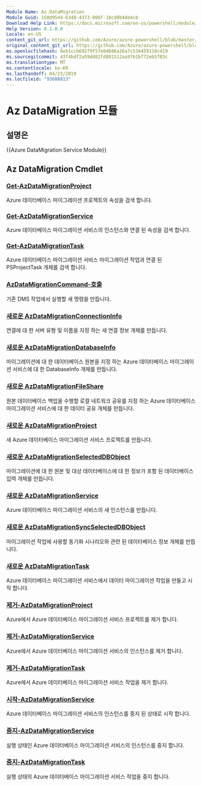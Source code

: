 ```yaml
---
Module Name: Az.DataMigration
Module Guid: 150d9544-6348-4373-806f-10cd0b4de4cb
Download Help Link: https://docs.microsoft.com/en-us/powershell/module/az.datamigration
Help Version: 0.1.0.0
Locale: en-US
content_git_url: https://github.com/Azure/azure-powershell/blob/master/src/DataMigration/DataMigration/help/Az.DataMigration.md
original_content_git_url: https://github.com/Azure/azure-powershell/blob/master/src/DataMigration/DataMigration/help/Az.DataMigration.md
ms.openlocfilehash: 6eb1ccb692f9f57e0d686a26a7c534459118cd19
ms.sourcegitcommit: 43f4bdf2a59dd82fd881512aa9761bf72eb5703c
ms.translationtype: MT
ms.contentlocale: ko-KR
ms.lasthandoff: 04/23/2019
ms.locfileid: "93688813"
---
```

# Az DataMigration 모듈
## 설명은
{{Azure DataMigration Service Module}}

## Az DataMigration Cmdlet
### [Get-AzDataMigrationProject](Get-AzDataMigrationProject.md)
Azure 데이터베이스 마이그레이션 프로젝트의 속성을 검색 합니다.

### [Get-AzDataMigrationService](Get-AzDataMigrationService.md)
Azure 데이터베이스 마이그레이션 서비스의 인스턴스와 연결 된 속성을 검색 합니다. 

### [Get-AzDataMigrationTask](Get-AzDataMigrationTask.md)
Azure 데이터베이스 마이그레이션 서비스 마이그레이션 작업과 연결 된 PSProjectTask 개체를 검색 합니다.

### [AzDataMigrationCommand-호출](Invoke-AzDataMigrationCommand.md)
기존 DMS 작업에서 실행할 새 명령을 만듭니다.

### [새로운 AzDataMigrationConnectionInfo](New-AzDataMigrationConnectionInfo.md)
연결에 대 한 서버 유형 및 이름을 지정 하는 새 연결 정보 개체를 만듭니다.

### [새로운 AzDataMigrationDatabaseInfo](New-AzDataMigrationDatabaseInfo.md)
마이그레이션에 대 한 데이터베이스 원본을 지정 하는 Azure 데이터베이스 마이그레이션 서비스에 대 한 DatabaseInfo 개체를 만듭니다.

### [새로운 AzDataMigrationFileShare](New-AzDataMigrationFileShare.md)
원본 데이터베이스 백업을 수행할 로컬 네트워크 공유를 지정 하는 Azure 데이터베이스 마이그레이션 서비스에 대 한 데이터 공유 개체를 만듭니다.

### [새로운 AzDataMigrationProject](New-AzDataMigrationProject.md)
새 Azure 데이터베이스 마이그레이션 서비스 프로젝트를 만듭니다.

### [새로운 AzDataMigrationSelectedDBObject](New-AzDataMigrationSelectedDBObject.md)
마이그레이션에 대 한 원본 및 대상 데이터베이스에 대 한 정보가 포함 된 데이터베이스 입력 개체를 만듭니다.

### [새로운 AzDataMigrationService](New-AzDataMigrationService.md)
Azure 데이터베이스 마이그레이션 서비스의 새 인스턴스를 만듭니다.

### [새로운 AzDataMigrationSyncSelectedDBObject](New-AzDataMigrationSyncSelectedDBObject.md)
마이그레이션 작업에 사용할 동기화 시나리오와 관련 된 데이터베이스 정보 개체를 만듭니다.

### [새로운 AzDataMigrationTask](New-AzDataMigrationTask.md)
Azure 데이터베이스 마이그레이션 서비스에서 데이터 마이그레이션 작업을 만들고 시작 합니다.

### [제거-AzDataMigrationProject](Remove-AzDataMigrationProject.md)
Azure에서 Azure 데이터베이스 마이그레이션 서비스 프로젝트를 제거 합니다.

### [제거-AzDataMigrationService](Remove-AzDataMigrationService.md)
Azure에서 Azure 데이터베이스 마이그레이션 서비스의 인스턴스를 제거 합니다.

### [제거-AzDataMigrationTask](Remove-AzDataMigrationTask.md)
Azure에서 Azure 데이터베이스 마이그레이션 서비스 작업을 제거 합니다.

### [시작-AzDataMigrationService](Start-AzDataMigrationService.md)
Azure 데이터베이스 마이그레이션 서비스의 인스턴스를 중지 된 상태로 시작 합니다. 

### [중지-AzDataMigrationService](Stop-AzDataMigrationService.md)
실행 상태인 Azure 데이터베이스 마이그레이션 서비스의 인스턴스를 중지 합니다.

### [중지-AzDataMigrationTask](Stop-AzDataMigrationTask.md)
실행 상태의 Azure 데이터베이스 마이그레이션 서비스 작업을 중지 합니다.

